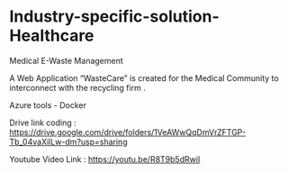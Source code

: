 # Industry-specific-solution-Healthcare
Medical E-Waste Management

  A Web Application “WasteCare” is created for the Medical Community to interconnect with  the recycling firm  . 

  Azure tools - Docker

 Drive link coding :  https://drive.google.com/drive/folders/1VeAWwQqDmVrZFTGP-Tb_04vaXilLw-dm?usp=sharing

Youtube Video Link :  https://youtu.be/R8T9b5dRwiI 

